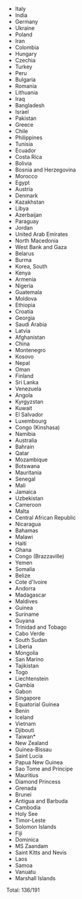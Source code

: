 * Italy
* India
* Germany
* Ukraine
* Poland
* Iran
* Colombia
* Hungary
* Czechia
* Turkey
* Peru
* Bulgaria
* Romania
* Lithuania
* Iraq
* Bangladesh
* Israel
* Pakistan
* Greece
* Chile
* Philippines
* Tunisia
* Ecuador
* Costa Rica
* Bolivia
* Bosnia and Herzegovina
* Morocco
* Egypt
* Austria
* Denmark
* Kazakhstan
* Libya
* Azerbaijan
* Paraguay
* Jordan
* United Arab Emirates
* North Macedonia
* West Bank and Gaza
* Belarus
* Burma
* Korea, South
* Kenya
* Armenia
* Nigeria
* Guatemala
* Moldova
* Ethiopia
* Croatia
* Georgia
* Saudi Arabia
* Latvia
* Afghanistan
* China
* Montenegro
* Kosovo
* Nepal
* Oman
* Finland
* Sri Lanka
* Venezuela
* Angola
* Kyrgyzstan
* Kuwait
* El Salvador
* Luxembourg
* Congo (Kinshasa)
* Namibia
* Australia
* Bahrain
* Qatar
* Mozambique
* Botswana
* Mauritania
* Senegal
* Mali
* Jamaica
* Uzbekistan
* Cameroon
* Malta
* Central African Republic
* Nicaragua
* Bahamas
* Malawi
* Haiti
* Ghana
* Congo (Brazzaville)
* Yemen
* Somalia
* Belize
* Cote d'Ivoire
* Andorra
* Madagascar
* Maldives
* Guinea
* Suriname
* Guyana
* Trinidad and Tobago
* Cabo Verde
* South Sudan
* Liberia
* Mongolia
* San Marino
* Tajikistan
* Togo
* Liechtenstein
* Gambia
* Gabon
* Singapore
* Equatorial Guinea
* Benin
* Iceland
* Vietnam
* Djibouti
* Taiwan*
* New Zealand
* Guinea-Bissau
* Saint Lucia
* Papua New Guinea
* Sao Tome and Principe
* Mauritius
* Diamond Princess
* Grenada
* Brunei
* Antigua and Barbuda
* Cambodia
* Holy See
* Timor-Leste
* Solomon Islands
* Fiji
* Dominica
* MS Zaandam
* Saint Kitts and Nevis
* Laos
* Samoa
* Vanuatu
* Marshall Islands

Total: 136/191